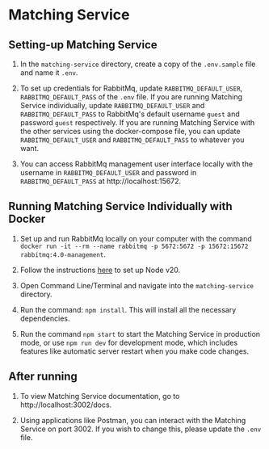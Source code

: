 # Matching Service

## Setting-up Matching Service

1. In the `matching-service` directory, create a copy of the `.env.sample` file and name it `.env`.

2. To set up credentials for RabbitMq, update `RABBITMQ_DEFAULT_USER`, `RABBITMQ_DEFAULT_PASS` of the `.env` file. If you are running Matching Service individually, update `RABBITMQ_DEFAULT_USER` and `RABBITMQ_DEFAULT_PASS` to RabbitMq's default username `guest` and password `guest` respectively. If you are running Matching Service with the other services using the docker-compose file, you can update `RABBITMQ_DEFAULT_USER` and `RABBITMQ_DEFAULT_PASS` to whatever you want.

3. You can access RabbitMq management user interface locally with the username in `RABBITMQ_DEFAULT_USER` and password in `RABBITMQ_DEFAULT_PASS` at http://localhost:15672.

## Running Matching Service Individually with Docker

1. Set up and run RabbitMq locally on your computer with the command `docker run -it --rm --name rabbitmq -p 5672:5672 -p 15672:15672 rabbitmq:4.0-management`.

2. Follow the instructions [here](https://nodejs.org/en/download/package-manager) to set up Node v20.

3. Open Command Line/Terminal and navigate into the `matching-service` directory.

4. Run the command: `npm install`. This will install all the necessary dependencies.

5. Run the command `npm start` to start the Matching Service in production mode, or use `npm run dev` for development mode, which includes features like automatic server restart when you make code changes.

## After running

1. To view Matching Service documentation, go to http://localhost:3002/docs.

2. Using applications like Postman, you can interact with the Matching Service on port 3002. If you wish to change this, please update the `.env` file.
